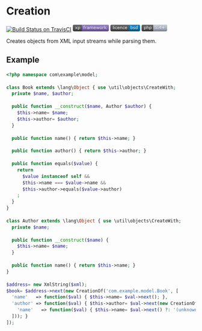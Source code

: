 Creation
========

[![Build Status on TravisCI](https://secure.travis-ci.org/xp-forge/address.svg)](http://travis-ci.org/xp-forge/address)
[![XP Framework Module](https://raw.githubusercontent.com/xp-framework/web/master/static/xp-framework-badge.png)](https://github.com/xp-framework/core)
[![BSD Licence](https://raw.githubusercontent.com/xp-framework/web/master/static/licence-bsd.png)](https://github.com/xp-framework/core/blob/master/LICENCE.md)
[![Required PHP 5.4+](https://raw.githubusercontent.com/xp-framework/web/master/static/php-5_4plus.png)](http://php.net/)

Creates objects from XML input streams while parsing them.

Example
-------

```php
<?php namespace com\example\model;

class Book extends \lang\Object { use \util\objects\CreateWith;
  private $name, $author;

  public function __construct($name, Author $author) {
    $this->name= $name;
    $this->author= $author;
  }

  public function name() { return $this->name; }

  public function author() { return $this->author; }

  public function equals($value) {
    return
      $value instanceof self &&
      $this->name === $value->name &&
      $this->author->equals($value->author)
    ;
  }
}

class Author extends \lang\Object { use \util\objects\CreateWith;
  private $name;

  public function __construct($name) {
    $this->name= $name;
  }

  public function name() { return $this->name; }
}

$address= new XmlString($xml);
$book= $address->next(new CreationOf('com.example.model.Book', [
  'name'   => function($val) { $this->name= $val->next(); },
  'author' => function($val) { $this->author= $val->next(new CreationOf('com.example.model.Author', [
    'name'   => function($val) { $this->name= $val->next() ?: '(unknown author)'; }
  ])); }
]);
```